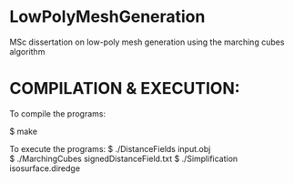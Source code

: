 # LowPolyMeshGeneration
MSc dissertation on low-poly mesh generation using the marching cubes algorithm

COMPILATION & EXECUTION:
========================

To compile the programs:

$ make

To execute the programs:
$ ./DistanceFields input.obj    
$ ./MarchingCubes signedDistanceField.txt
$ ./Simplification isosurface.diredge

